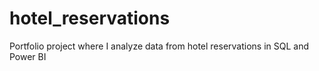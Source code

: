 # hotel_reservations
Portfolio project where I analyze data from hotel reservations in SQL and Power BI
